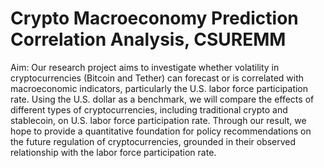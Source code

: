 # Crypto Macroeconomy Prediction Correlation Analysis, CSUREMM

Aim: Our research project aims to investigate whether volatility in cryptocurrencies (Bitcoin and Tether) can forecast or is correlated with macroeconomic indicators, particularly the U.S. labor force participation rate. Using the U.S. dollar as a benchmark, we will compare the effects of different types of cryptocurrencies, including traditional crypto and stablecoin, on U.S. labor force participation rate. Through our result, we hope to provide a quantitative foundation for policy recommendations on the future regulation of cryptocurrencies, grounded in their observed relationship with the labor force participation rate. 
